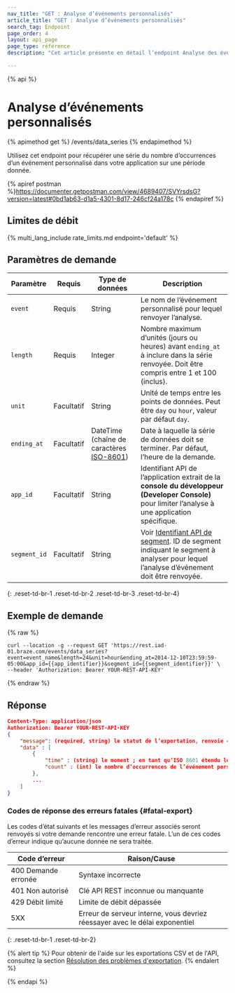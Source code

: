 ```yaml
---
nav_title: "GET : Analyse d’événements personnalisés"
article_title: "GET : Analyse d’événements personnalisés"
search_tag: Endpoint
page_order: 4
layout: api_page
page_type: référence
description: "Cet article présente en détail l’endpoint Analyse des événements personnalisés."

---
```

{% api %}
# Analyse d’événements personnalisés
{% apimethod get %}
/events/data_series
{% endapimethod %}

Utilisez cet endpoint pour récupérer une série du nombre d’occurrences d’un événement personnalisé dans votre application sur une période donnée.

{% apiref postman %}https://documenter.getpostman.com/view/4689407/SVYrsdsG?version=latest#0bd1ab63-d1a5-4301-8d17-246cf24a178c {% endapiref %}

## Limites de débit

{% multi_lang_include rate_limits.md endpoint='default' %}

## Paramètres de demande

| Paramètre| Requis | Type de données | Description |
| -------- | -------- | --------- | ----------- |
| `event` | Requis | String | Le nom de l’événement personnalisé pour lequel renvoyer l’analyse. |
| `length` | Requis | Integer | Nombre maximum d’unités (jours ou heures) avant `ending_at` à inclure dans la série renvoyée. Doit être compris entre 1 et 100 (inclus). |
| `unit` | Facultatif | String | Unité de temps entre les points de données. Peut être `day` ou `hour`, valeur par défaut `day`.  |
| `ending_at` | Facultatif | DateTime <br>(chaîne de caractères [ISO-8601](https://en.wikipedia.org/wiki/ISO_8601)) | Date à laquelle la série de données doit se terminer. Par défaut, l’heure de la demande. |
| `app_id` | Facultatif | String | Identifiant API de l’application extrait de la **console du développeur (Developer Console)** pour limiter l’analyse à une application spécifique. |
| `segment_id` | Facultatif | String | Voir [Identifiant API de segment]({{site.baseurl}}/api/identifier_types/). ID de segment indiquant le segment à analyser pour lequel l’analyse d’événement doit être renvoyée. |
{: .reset-td-br-1 .reset-td-br-2 .reset-td-br-3  .reset-td-br-4}

## Exemple de demande
{% raw %}
```
curl --location -g --request GET 'https://rest.iad-01.braze.com/events/data_series?event=event_name&length=24&unit=hour&ending_at=2014-12-10T23:59:59-05:00&app_id={{app_identifier}}&segment_id={{segment_identifier}}' \
--header 'Authorization: Bearer YOUR-REST-API-KEY'
```
{% endraw %} 

## Réponse

```json
Content-Type: application/json
Authorization: Bearer YOUR-REST-API-KEY
{
    "message": (required, string) le statut de l’exportation, renvoie « réussite » lorsqu’elle s’achève sans erreur,
    "data" : [
        {
            "time" : (string) le moment ; en tant qu’ISO 8601 étendu lorsque l’unité est « hour » (heure) et en tant que date ISO 8601 lorsque l’unité est « day » (jour),
            "count" : (int) le nombre d’occurrences de l’événement personnalisé fourni
        },
        ...
    ]
}
```

### Codes de réponse des erreurs fatales {#fatal-export}

Les codes d’état suivants et les messages d’erreur associés seront renvoyés si votre demande rencontre une erreur fatale. L’un de ces codes d’erreur indique qu’aucune donnée ne sera traitée.

| Code d’erreur       | Raison/Cause                                                   |
| ---------------- | ---------------------------------------------------------------- |
| 400 Demande erronée  | Syntaxe incorrecte                                                       |
| 401 Non autorisé | Clé API REST inconnue ou manquante                                  |
| 429 Débit limité | Limite de débit dépassée                                                  |
| 5XX              | Erreur de serveur interne, vous devriez réessayer avec le délai exponentiel |
{: .reset-td-br-1 .reset-td-br-2}

{% alert tip %}
Pour obtenir de l'aide sur les exportations CSV et de l'API, consultez la section [Résolution des problèmes d'exportation]({{site.baseurl}}/user_guide/data_and_analytics/export_braze_data/export_troubleshooting/).
{% endalert %}

{% endapi %}
